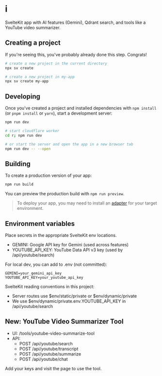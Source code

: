 # i

SvelteKit app with AI features (Gemini), Qdrant search, and tools like a YouTube video summarizer.

## Creating a project

If you're seeing this, you've probably already done this step. Congrats!

```bash
# create a new project in the current directory
npx sv create

# create a new project in my-app
npx sv create my-app
```

## Developing

Once you've created a project and installed dependencies with `npm install` (or `pnpm install` or `yarn`), start a development server:

```bash
npm run dev

# start cloudflare worker
cd r; npm run dev

# or start the server and open the app in a new browser tab
npm run dev -- --open
```

## Building

To create a production version of your app:

```bash
npm run build
```

You can preview the production build with `npm run preview`.

> To deploy your app, you may need to install an [adapter](https://svelte.dev/docs/kit/adapters) for your target environment.

## Environment variables

Place secrets in the appropriate SvelteKit env locations.

- GEMINI: Google API key for Gemini (used across features)
- YOUTUBE_API_KEY: YouTube Data API v3 key (used by /api/youtube/search)

For local dev, you can add to .env (not committed):

```
GEMINI=your_gemini_api_key
YOUTUBE_API_KEY=your_youtube_api_key
```

SvelteKit reading conventions in this project:

- Server routes use $env/static/private or $env/dynamic/private
- We use $env/dynamic/private.env.YOUTUBE_API_KEY in /api/youtube/search

## New: YouTube Video Summarizer Tool

- UI: /tools/youtube-video-summarize-tool
- API:
  - POST /api/youtube/search
  - POST /api/youtube/transcript
  - POST /api/youtube/summarize
  - POST /api/youtube/chat

Add your keys and visit the page to use the tool.
